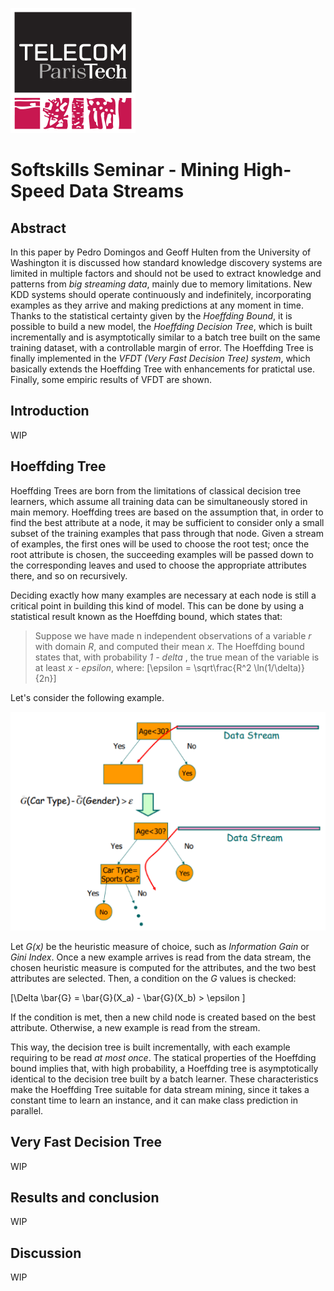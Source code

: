 ![paristech](./images/paristech.png)

# Softskills Seminar - Mining High-Speed Data Streams

## Abstract

In this paper by Pedro Domingos and Geoff Hulten from the University of Washington it is discussed how standard knowledge discovery systems are limited in multiple factors and should not be used to extract knowledge and patterns from *big streaming data*, mainly due to memory limitations. New KDD systems should operate continuously and indefinitely, incorporating examples as they arrive and making predictions at any moment in time. Thanks to the statistical certainty given by the *Hoeffding Bound*, it is possible to build a new model, the *Hoeffding Decision Tree*, which is built incrementally and is asymptotically similar to a batch tree built on the same training dataset, with a controllable margin of error. The Hoeffding Tree is finally implemented in the *VFDT (Very Fast Decision Tree) system*, which basically extends the Hoeffding Tree with enhancements for pratictal use. Finally, some empiric results of VFDT are shown.  

## Introduction

WIP

## Hoeffding Tree

Hoeffding Trees are born from the limitations of classical decision tree learners, which assume all training data can be simultaneously stored in main memory. Hoeffding trees are based on the assumption that, in order to find the best attribute at a node, it may be sufficient to consider only a small subset of the training examples that pass through that node. Given a stream of examples, the first ones will be used to choose the root test; once the root attribute is chosen, the succeeding examples will be passed down to the corresponding leaves and used to choose the appropriate attributes there, and so on recursively.

Deciding exactly how many examples are necessary at each node is still a critical point in building this kind of model. This can be done by using a statistical result known as the Hoeffding bound, which states that:

>Suppose we have made n independent observations of a variable *r* with domain *R*, and computed their mean *x*. The Hoeffding bound states that, with probability *1 - delta* , the true mean of the variable is at least *x - epsilon*, where:
>\[\epsilon = \sqrt\frac{R^2 \ln(1/\delta)}{2n}\]

Let's consider the following example.

![HT_example](./images/HT_example.png)

Let *G(x)* be the heuristic measure of choice, such as *Information Gain* or *Gini Index*. Once a new example arrives is read from the data stream, the chosen heuristic measure is computed for the attributes, and the two best attributes are selected. Then, a condition on the *G* values is checked:

\[\Delta \bar{G} = \bar{G}(X_a) - \bar{G}(X_b) > \epsilon \]

If the condition is met, then a new child node is created based on the best attribute. Otherwise, a new example is read from the stream.

This way, the decision tree is built incrementally, with each example requiring to be read *at most once*. The statical properties of the Hoeffding bound implies that, with high probability, a Hoeffding tree is asymptotically identical to the decision tree built by a batch learner. These characteristics make the Hoeffding Tree suitable for data stream mining, since it takes a constant time to learn an instance, and it can make class prediction in parallel. 

## Very Fast Decision Tree

WIP

## Results and conclusion

WIP

## Discussion

WIP
